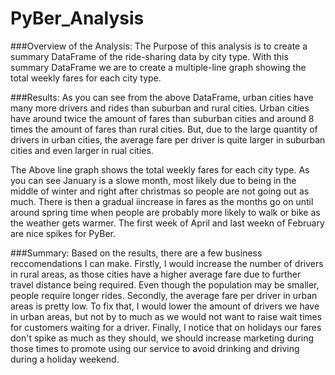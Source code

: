 # PyBer_Analysis

###Overview of the Analysis:
The Purpose of this analysis is to create a summary DataFrame of the ride-sharing data by city type. With this summary DataFrame we are to create a multiple-line graph showing the total weekly fares for each city type.

###Results:
As you can see from the above DataFrame, urban cities have many more drivers and rides than suburban and rural cities. Urban cities have around twice the amount of fares than suburban cities and around 8 times the amount of fares than rural cities. But, due to the large quantity of drivers in urban cities, the average fare per driver is quite larger in suburban cities and even larger in rual cities. 

The Above line graph shows the total weekly fares for each city type. As you can see January is a slowe month, most likely due to being in the middle of winter and right after christmas so people are not going out as much. There is then a gradual iincrease in fares as the months go on until around spring time when people are probably more likely to walk or bike as the weather gets warmer. The first week of April and last weekn of February are nice spikes for PyBer.

###Summary:
Based on the results, there are a few business reccomendations I can make. Firstly, I would increase the number of drivers in rural areas, as those cities have a higher average fare due to further travel distance being required. Even though the population may be smaller, people require longer rides. Secondly, the average fare per driver in urban areas is pretty low. To fix that, I would lower the amount of drivers we have in urban areas, but not by to much as we would not want to raise wait times for customers waiting for a driver. Finally, I notice that on holidays our fares don't spike as much as they should, we should increase marketing during those times to promote using our service to avoid drinking and driving during a holiday weekend.